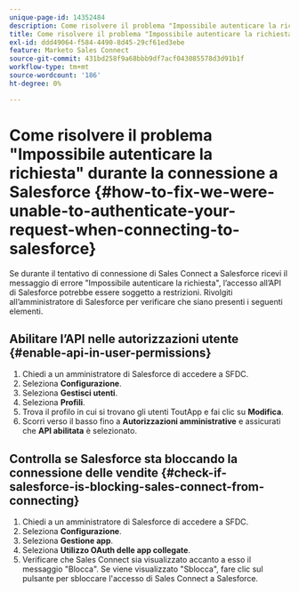 ```yaml
---
unique-page-id: 14352484
description: Come risolvere il problema "Impossibile autenticare la richiesta" durante la connessione a Salesforce - Documentazione di Marketo - Documentazione del prodotto
title: Come risolvere il problema "Impossibile autenticare la richiesta" durante la connessione a Salesforce
exl-id: ddd49064-f584-4490-8d45-29cf61ed3ebe
feature: Marketo Sales Connect
source-git-commit: 431bd258f9a68bbb9df7acf043085578d3d91b1f
workflow-type: tm+mt
source-wordcount: '186'
ht-degree: 0%

---
```


# Come risolvere il problema &quot;Impossibile autenticare la richiesta&quot; durante la connessione a Salesforce {#how-to-fix-we-were-unable-to-authenticate-your-request-when-connecting-to-salesforce}

Se durante il tentativo di connessione di Sales Connect a Salesforce ricevi il messaggio di errore &quot;Impossibile autenticare la richiesta&quot;, l’accesso all’API di Salesforce potrebbe essere soggetto a restrizioni. Rivolgiti all’amministratore di Salesforce per verificare che siano presenti i seguenti elementi.

## Abilitare l’API nelle autorizzazioni utente {#enable-api-in-user-permissions}

1. Chiedi a un amministratore di Salesforce di accedere a SFDC.
1. Seleziona **Configurazione**.
1. Seleziona **Gestisci utenti**.
1. Seleziona **Profili**.
1. Trova il profilo in cui si trovano gli utenti ToutApp e fai clic su **Modifica**.
1. Scorri verso il basso fino a **Autorizzazioni amministrative** e assicurati che **API abilitata** è selezionato.

## Controlla se Salesforce sta bloccando la connessione delle vendite {#check-if-salesforce-is-blocking-sales-connect-from-connecting}

1. Chiedi a un amministratore di Salesforce di accedere a SFDC.
1. Seleziona **Configurazione**.
1. Seleziona **Gestione app**.
1. Seleziona **Utilizzo OAuth delle app collegate**.
1. Verificare che Sales Connect sia visualizzato accanto a esso il messaggio &quot;Blocca&quot;. Se viene visualizzato &quot;Sblocca&quot;, fare clic sul pulsante per sbloccare l&#39;accesso di Sales Connect a Salesforce.
